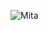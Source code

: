 ![Mita]([https://github.com/meeymirita/my-project/blob/main/images/mita.jpg?raw=true](https://github.com/meeymirita/meeymirita/blob/main/my-project/images/mita.jpg))

